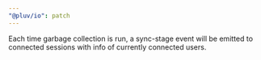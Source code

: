 ```yaml
---
"@pluv/io": patch
---
```


Each time garbage collection is run, a sync-stage event will be emitted to connected sessions with info of currently connected users.
